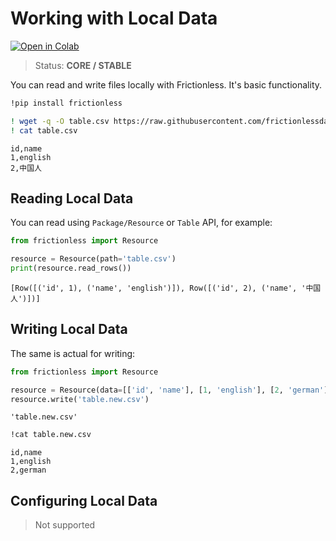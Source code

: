 # Working with Local Data

[![Open in Colab](https://colab.research.google.com/assets/colab-badge.svg)](https://colab.research.google.com/drive/1LiXVkhMg_pD-HI4ANl11tkpZtlba8Q6Z)



> Status: **CORE / STABLE**

You can read and write files locally with Frictionless. It's basic functionality.



```bash
!pip install frictionless
```


```bash
! wget -q -O table.csv https://raw.githubusercontent.com/frictionlessdata/frictionless-py/master/data/table.csv
! cat table.csv
```

    id,name
    1,english
    2,中国人


## Reading Local Data


You can read using `Package/Resource` or `Table` API, for example:


```python
from frictionless import Resource

resource = Resource(path='table.csv')
print(resource.read_rows())
```

    [Row([('id', 1), ('name', 'english')]), Row([('id', 2), ('name', '中国人')])]


## Writing Local Data

The same is actual for writing:


```python
from frictionless import Resource

resource = Resource(data=[['id', 'name'], [1, 'english'], [2, 'german']])
resource.write('table.new.csv')
```




    'table.new.csv'




```bash
!cat table.new.csv
```

    id,name
    1,english
    2,german


## Configuring Local Data

> Not supported